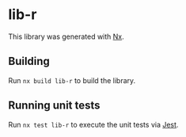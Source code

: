 # lib-r

This library was generated with [Nx](https://nx.dev).

## Building

Run `nx build lib-r` to build the library.

## Running unit tests

Run `nx test lib-r` to execute the unit tests via [Jest](https://jestjs.io).
